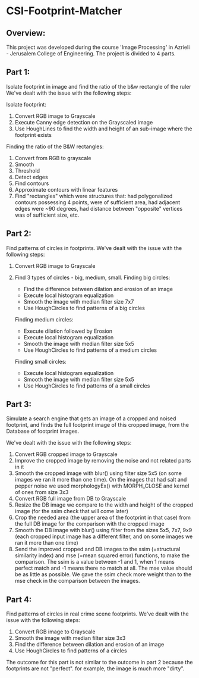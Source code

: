 # CSI-Footprint-Matcher

## Overview:
This project was developed during the course 'Image Processing' in Azrieli - Jerusalem College of Engineering.
The project is divided to 4 parts.


## Part 1:
Isolate footprint in image and find the ratio of the b&w rectangle of the ruler
We've dealt with the issue with the following steps:

Isolate footprint:
1. Convert RGB image to Grayscale
2. Execute Canny edge detection on the Grayscaled image
3. Use HoughLines to find the width and height of an sub-image where the footprint exists

Finding the ratio of the B&W rectangles:
1. Convert from RGB to grayscale
2. Smooth
3. Threshold
4. Detect edges
5. Find contours
6. Approximate contours with linear features
7. Find "rectangles" which were structures that: had polygonalized contours possessing 4 points, were of sufficient area, had adjacent edges were ~90 degrees, had distance between "opposite" vertices was of sufficient size, etc.


## Part 2:
Find patterns of circles in footprints.
We've dealt with the issue with the following steps:
1. Convert RGB image to Grayscale
2. Find 3 types of circles - big, medium, small.
    Finding big circles:
    * Find the difference between dilation and erosion of an image
    * Execute local histogram equalization
    * Smooth the image with median filter size 7x7
    * Use HoughCircles to find patterns of a big circles

    Finding medium circles:
    * Execute dilation followed by Erosion
    * Execute local histogram equalization
    * Smooth the image with median filter size 5x5
    * Use HoughCircles to find patterns of a medium circles

    Finding small circles:
    * Execute local histogram equalization
    * Smooth the image with median filter size 5x5
    * Use HoughCircles to find patterns of a small circles


## Part 3:
Simulate a search engine that gets an image of a cropped and noised footprint, and finds the full footprint image of this cropped image, from the Database of footprint images.

We've dealt with the issue with the following steps:
1. Convert RGB cropped image to Grayscale
2. Improve the cropped image by removing the noise and not related parts in it
3. Smooth the cropped image with blur() using filter size 5x5 (on some images we ran it more than one time). On the images that had salt and pepper noise we used morphologyEx() with MORPH_CLOSE and kernel of ones from size 3x3
4. Convert RGB full image from DB to Grayscale
5. Resize the DB image we compare to the width and height of the cropped image (for the ssim check that will come later)
6. Crop the needed area (the upper area of the footprint in that case) from the full DB image for the comparison with the cropped image
7. Smooth the DB image with blur() using filter from the sizes 5x5, 7x7, 9x9 (each cropped input image has a different filter, and on some images we ran it more than one time)
8. Send the improved cropped and DB images to the ssim (=structural similarity index) and mse (=mean squared error) functions, to make the comparison. The ssim is a value between -1 and 1, when 1 means perfect match and -1 means there no match at all. The mse value should be as little as possible. We gave the ssim check more weight than to the mse check in the comparison between the images. 


## Part 4:
Find patterns of circles in real crime scene footprints.
We've dealt with the issue with the following steps:
1. Convert RGB image to Grayscale
2. Smooth the image with median filter size 3x3
3. Find the difference between dilation and erosion of an image
4. Use HoughCircles to find patterns of a circles

The outcome for this part is not similar to the outcome in part 2 because the footprints are not "perfect". for example, the image is much more "dirty".
